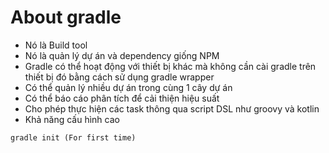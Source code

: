 # About gradle
- Nó là Build tool
- Nó là quản lý dự án và dependency giống NPM
- Gradle có thể hoạt động với thiết bị khác mà không cần cài gradle trên thiết bị đó bằng cách sử dụng gradle wrapper
- Có thể quản lý nhiều dự án trong cùng 1 cây dự án
- Có thể báo cáo phân tích để cải thiện hiệu suất
- Cho phép thực hiện các task thông qua script DSL như groovy và kotlin
- Khả năng cấu hình cao

```
gradle init (For first time)
```
